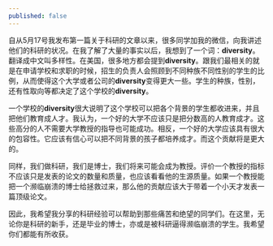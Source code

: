 ```yaml
---
published: false
---
```


自从5月17号我发布第一篇关于科研的文章以来，很多同学加我的微信，向我讲述他们的科研的状况。在我了解了大量的事实以后，我想到了一个词：**diversity**。翻译成中文叫多样性。在美国，很多地方都会提到**diversity**。跟我们最相关的就是在申请学校和求职的时候，招生的负责人会照顾到不同种族不同性别的学生的比例，从而使得这个大学或者公司的**diversity**变得更大一些。学生的种族，性别，还有性取向等都决定了这个学校的**diversity**。

一个学校的**diversity**很大说明了这个学校可以把各个背景的学生都收进来，并且把他们教育成人才。我认为，一个好的大学不应该只是把分数高的人教育成才。这些高分的人不需要大学教授的指导也可能成功。相反，一个好的大学应该具有很大的包容性。它应该有信心可以把不同背景的孩子都培养成才。而这个贡献将是更大的。

同样，我们做科研，我们是博士，我们将来可能会成为教授。评价一个教授的指标不应该只是发表的论文的数量和质量，也应该看看他的生源质量。如果一个教授能把一个濒临崩溃的博士给拯救过来，那么他的贡献应该大于带着一个小天才发表一篇顶级论文。

因此，我希望我分享的科研经验可以帮助到那些痛苦和绝望的同学们。在这里，无论你是科研的新手，还是毕业的博士，亦或是被科研逼得濒临崩溃的学生。我希望你们都能有所收获。
